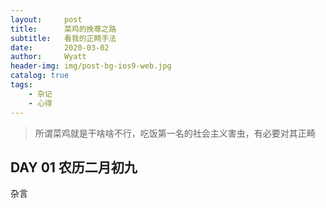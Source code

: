 ```yaml
---
layout:     post
title:      菜鸡的挽尊之路
subtitle:   看我的正畸手法
date:       2020-03-02
author:     Wyatt
header-img: img/post-bg-ios9-web.jpg
catalog: true
tags:
    - 杂记
    - 心得
---
```

>所谓菜鸡就是干啥啥不行，吃饭第一名的社会主义害虫，有必要对其正畸

## DAY 01 农历二月初九
杂言
